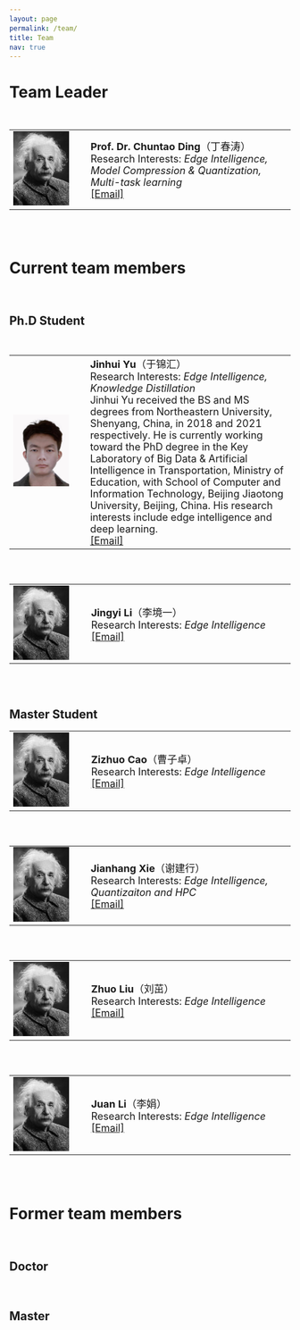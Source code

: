 ```yaml
---
layout: page
permalink: /team/
title: Team
nav: true
---
```


# Team Leader
<br>
<table  rules="none">
	<tr>
		<td width="150">
			<left>
			<img src="/assets/img/prof_pic.jpg" width=100/>
			</left>
		</td>
		<td width="400" >
			<left>
				<font size="4"><b>Prof. Dr. Chuntao Ding</b>（丁春涛）<br/>
<!--                                     Director & PI <br/> -->
                                    Research Interests: <i>Edge Intelligence, Model Compression & Quantization, Multi-task learning</i> <br/>
									<a href="mailto:chuntaoding@163.com">[Email]   </a>
<!-- 									<a href="https://scholar.google.com/citations?hl=zh-CN&user=k4SdlbcAAAAJ">[Google Scholar]</a> -->
				</font> 
			</left>
		</td>
    </tr>
</table>
<br>
<br>

# Current team members
<br>

## Ph.D Student
<br>
<table  rules="none">
	<tr>
		<td width="150">
			<left>
			<img src="/assets/img/yujinhui.png" width=100/>
			</left>
		</td>
		<td width="400" >
			<left>
				<font size="4"><b>Jinhui Yu</b>（于锦汇）<br/>
                                    Research Interests: <i>Edge Intelligence, Knowledge Distillation</i> <br/>
				     Jinhui Yu received the BS and MS degrees from Northeastern University, Shenyang, China, in 2018 and 2021 respectively. He is currently working toward the PhD degree in the Key Laboratory of Big Data & Artificial Intelligence in Transportation, Ministry of Education, with School of Computer and Information Technology, Beijing Jiaotong University, Beijing, China. His research interests include edge intelligence and deep learning. <br/>
				<a href="mailto:chuntaoding@163.com">[Email]   </a>
				</font> 
			</left>
		</td>
    </tr>
</table>
<br>
<br>

<table  rules="none">
	<tr>
		<td width="150">
			<left>
			<img src="/assets/img/prof_pic.jpg" width=100/>
			</left>
		</td>
		<td width="400" >
			<left>
				<font size="4"><b>Jingyi Li</b>（李境一） <br/>
                                    Research Interests: <i>Edge Intelligence</i> <br/>
				<a href="mailto:chuntaoding@163.com">[Email]</a>
				</font> 
			</left>
		</td>
    </tr>
</table>
<br>
<br>

## Master Student
<table  rules="none">
	<tr>
		<td width="150">
			<left>
			<img src="/assets/img/prof_pic.jpg" width=100/>
			</left>
		</td>
		<td width="400" >
			<left>
				<font size="4"><b>Zizhuo Cao</b>（曹子卓） <br/>
<!--                                     Director & PI <br/> -->
                                    Research Interests: <i>Edge Intelligence</i> <br/>
									<a href="mailto:chuntaoding@163.com">[Email]   </a>
<!-- 									<a href="https://scholar.google.com/citations?hl=zh-CN&user=k4SdlbcAAAAJ">[Google Scholar]</a> -->
				</font> 
			</left>
		</td>
    </tr>
</table>
<br>
<br>

<table  rules="none">
	<tr>
		<td width="150">
			<left>
			<img src="/assets/img/prof_pic.jpg" width=100/>
			</left>
		</td>
		<td width="400" >
			<left>
				<font size="4"><b>Jianhang Xie</b>（谢建行）<br/>
<!--                                     Director & PI <br/> -->
                                    Research Interests: <i>Edge Intelligence, Quantizaiton and HPC</i> <br/>
									<a href="mailto:chuntaoding@163.com">[Email]   </a>
<!-- 									<a href="https://scholar.google.com/citations?hl=zh-CN&user=k4SdlbcAAAAJ">[Google Scholar]</a> -->
				</font> 
			</left>
		</td>
    </tr>
</table>
<br>
<br>

<table  rules="none">
	<tr>
		<td width="150">
			<left>
			<img src="/assets/img/prof_pic.jpg" width=100/>
			</left>
		</td>
		<td width="400" >
			<left>
				<font size="4"><b>Zhuo Liu</b>（刘茁）<br/>
<!--                                     Director & PI <br/> -->
                                    Research Interests: <i>Edge Intelligence</i> <br/>
									<a href="mailto:chuntaoding@163.com">[Email]   </a>
<!-- 									<a href="https://scholar.google.com/citations?hl=zh-CN&user=k4SdlbcAAAAJ">[Google Scholar]</a> -->
				</font> 
			</left>
		</td>
    </tr>
</table>
<br>
<br>

<table  rules="none">
	<tr>
		<td width="150">
			<left>
			<img src="/assets/img/prof_pic.jpg" width=100/>
			</left>
		</td>
		<td width="400" >
			<left>
				<font size="4"><b>Juan Li</b>（李娟）<br/>
<!--                                     Director & PI <br/> -->
                                    Research Interests: <i>Edge Intelligence</i> <br/>
									<a href="mailto:chuntaoding@163.com">[Email]   </a>
<!-- 									<a href="https://scholar.google.com/citations?hl=zh-CN&user=k4SdlbcAAAAJ">[Google Scholar]</a> -->
				</font> 
			</left>
		</td>
    </tr>
</table>
<br>
<br>

# Former team members
<br>

## Doctor
<br>

## Master
<br>
